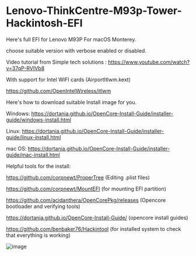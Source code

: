 # Lenovo-ThinkCentre-M93p-Tower-Hackintosh-EFI
Here's full EFI for Lenovo M93P For macOS Monterey.

choose suitable version with verbose enabled or disabled.

Video tutorial from Simple tech solutions : https://www.youtube.com/watch?v=37qP-RVIVb8

With support for Intel WIFI cards
(AirportItlwm.kext)

https://github.com/OpenIntelWireless/itlwm

Here's how to download suitable Install image for you.

Windows: https://dortania.github.io/OpenCore-Install-Guide/installer-guide/windows-install.html

Linux: https://dortania.github.io/OpenCore-Install-Guide/installer-guide/linux-install.html

mac OS: https://dortania.github.io/OpenCore-Install-Guide/installer-guide/mac-install.html


Helpful tools for the install:

https://github.com/corpnewt/ProperTree (Editing .plist files)

https://github.com/corpnewt/MountEFI (for mounting EFI partition)

https://github.com/acidanthera/OpenCorePkg/releases (Opencore bootloader and verifying tools)

https://dortania.github.io/OpenCore-Install-Guide/ (opencore install guides)

https://github.com/benbaker76/Hackintool (for installed system to check that everything is working)

![image](https://github.com/thesanteri100/Lenovo-ThinkCentre-M93p-Tower-Hackintosh-EFI/assets/76747649/c7dfa754-7069-4ba7-84b1-03d6b2deaba1)

